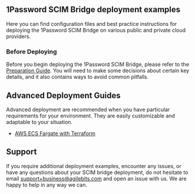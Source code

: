 ## 1Password SCIM Bridge deployment examples

Here you can find configuration files and best practice instructions for deploying the 1Password SCIM Bridge on various public and private cloud providers.

### Before Deploying 

Before you begin deploying the 1Password SCIM Bridge, please refer to the [Preparation Guide](https://github.com/1Password/scim-examples/tree/master/PREPARATION.md). You will need to make some decisions about certain key details, and it also contains ways to avoid common pitfalls.

## Advanced Deployment Guides

Advanced deployment are recommended when you have particular requirements for your environment. They are easily customizable and adaptable to your situation.
- [AWS ECS Fargate with Terraform](/aws-ecsfargate-terraform)

## Support

If you require additional deployment examples, encounter any issues, or have any questions about your SCIM bridge deployment, do not hesitate to email support+business@agilebits.com and open an issue with us. We are happy to help in any way we can.
